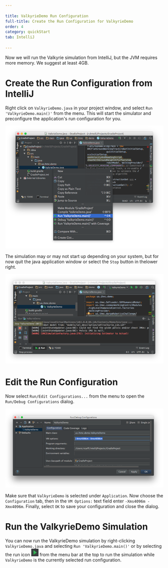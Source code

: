 ```yaml
---

title: ValkyrieDemo Run Configuration
full-title: Create the Run Configuration for ValkyrieDemo
order: 4
category: quickStart
tab: IntelliJ

---
```


Now we will run the Valkyrie simulation from IntelliJ, but the JVM requires more memory.  We suggest at least 4GB.

# Create the Run Configuration from IntelliJ

Right click on `ValkyrieDemo.java` in your project window, and select  `Run 'ValkyrieDemo.main()'` from the menu.  This will start the simulator and preconfigure the application's run configuration for you.

![NewRunConfiguration](/resources/images/quickstart/intellij/run-valkyrie-demo.png)

The simulation may or may not start up depending on your system, but for now quit the java application window or select the `Stop` button in thelower right.

![NewRunConfiguration](/resources/images/quickstart/intellij/stop-valkyrie-demo.png)

# Edit the Run Configuration

Now select `Run/Edit Configurations...` from the menu to open the `Run/Debug Configurations` dialog.

![RunConfigurationVMSettings](/resources/images/quickstart/intellij/run-configuration.png)

Make sure that `ValkyrieDemo` is selected under `Application`.  Now choose the `Configuration` tab, then in the `VM Options:` text field enter `-Xms4096m -Xmx4096m`.  Finally, select `OK` to save your configuration and close the dialog.

# Run the ValkyrieDemo Simulation

You can now run the ValkyrieDemo simulation by right-clicking `ValkyrieDemo.java` and selecting `Run 'ValkyrieDemo.main()'` or by selecting the run icon ![RunConfigurationVMSettings](/resources/images/quickstart/intellij/run-icon.png) from the menu bar at the top to run the simulation while `ValkyrieDemo` is the currently selected run configuration.


